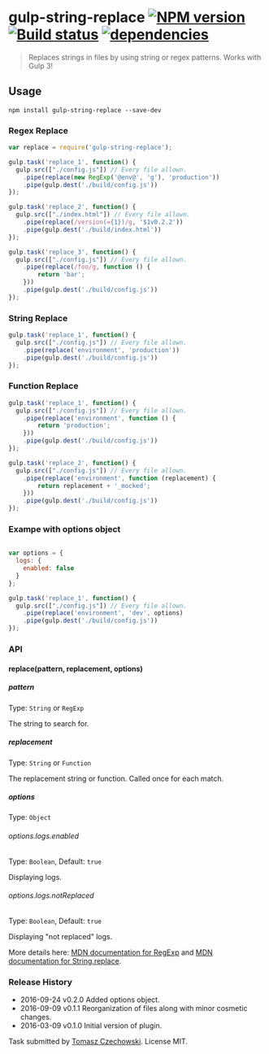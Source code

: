 # gulp-string-replace [![NPM version][npm-image]][npm-url] [![Build status][travis-image]][travis-url] [![dependencies][gulp-string-replace-dependencies-image]][gulp-string-replace-dependencies-url]
> Replaces strings in files by using string or regex patterns. Works with Gulp 3!

## Usage

```shell
npm install gulp-string-replace --save-dev
```
### Regex Replace
```javascript
var replace = require('gulp-string-replace');

gulp.task('replace_1', function() {
  gulp.src(["./config.js"]) // Every file allown.
    .pipe(replace(new RegExp('@env@', 'g'), 'production'))
    .pipe(gulp.dest('./build/config.js'))
});

gulp.task('replace_2', function() {
  gulp.src(["./index.html"]) // Every file allown.
    .pipe(replace(/version(={1})/g, '$1v0.2.2'))
    .pipe(gulp.dest('./build/index.html'))
});

gulp.task('replace_3', function() {
  gulp.src(["./config.js"]) // Every file allown.
    .pipe(replace(/foo/g, function () {
        return 'bar';
    }))
    .pipe(gulp.dest('./build/config.js'))
});
```
### String Replace
```javascript
gulp.task('replace_1', function() {
  gulp.src(["./config.js"]) // Every file allown.
    .pipe(replace('environment', 'production'))
    .pipe(gulp.dest('./build/config.js'))
});
```
### Function Replace
```javascript
gulp.task('replace_1', function() {
  gulp.src(["./config.js"]) // Every file allown.
    .pipe(replace('environment', function () {
        return 'production';
    }))
    .pipe(gulp.dest('./build/config.js'))
});

gulp.task('replace_2', function() {
  gulp.src(["./config.js"]) // Every file allown.
    .pipe(replace('environment', function (replacement) {
        return replacement + '_mocked';
    }))
    .pipe(gulp.dest('./build/config.js'))
});

```

### Exampe with options object
```javascript

var options = {
  logs: {
    enabled: false
  }
};

gulp.task('replace_1', function() {
  gulp.src(["./config.js"]) // Every file allown.
    .pipe(replace('environment', 'dev', options)
    .pipe(gulp.dest('./build/config.js'))
});

```

### API

#### replace(pattern, replacement, options)

##### pattern
Type: `String` or `RegExp`

The string to search for.

##### replacement
Type: `String` or `Function`

The replacement string or function. Called once for each match.

##### options
Type: `Object`

###### options.logs.enabled
Type: `Boolean`, Default: `true`

Displaying logs.

###### options.logs.notReplaced
Type: `Boolean`, Default: `true`

Displaying "not replaced" logs.

More details here: [MDN documentation for RegExp] and [MDN documentation for String.replace].

### Release History
 * 2016-09-24  v0.2.0  Added options object.
 * 2016-09-09  v0.1.1  Reorganization of files along with minor cosmetic changes.
 * 2016-03-09  v0.1.0  Initial version of plugin.

Task submitted by [Tomasz Czechowski](http://czechowski.pl/). License MIT.

[MDN documentation for RegExp]: https://developer.mozilla.org/en-US/docs/Web/JavaScript/Reference/Global_Objects/RegExp
[MDN documentation for String.replace]: https://developer.mozilla.org/en-US/docs/Web/JavaScript/Reference/Global_Objects/String/replace#Specifying_a_string_as_a_parameter
[travis-url]: http://travis-ci.org/tomaszczechowski/gulp-string-replace
[travis-image]: https://secure.travis-ci.org/tomaszczechowski/gulp-string-replace.svg?branch=master
[npm-url]: https://npmjs.org/package/gulp-string-replace
[npm-image]: https://badge.fury.io/js/gulp-string-replace.svg
[gulp-string-replace-dependencies-image]: https://david-dm.org/tomaszczechowski/gulp-string-replace/status.png
[gulp-string-replace-dependencies-url]: https://david-dm.org/tomaszczechowski/gulp-string-replace#info=dependencies